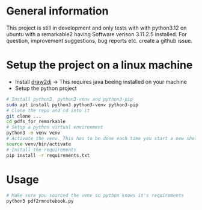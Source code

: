 # General information
This project is still in development and only tests with with python3.12 on ubuntu with a remarkable2 having Software verison 3.11.2.5 installed.
For question, improvement suggestions, bug reports etc. create a github issue.

# Setup the project on a linux machine
- Install [draw2dj](https://sourceforge.net/projects/drawj2d) -> This requires java beeing installed on your machine
- Setup the python project
```bash
# Install python3, python3-venv and python3-pip
sudo apt install python3 python3-venv python3-pip
# Clone the repo and cd into it
git clone ...
cd pdfs_for_remarkable
# Setup a python virtual environment
python3 -m venv venv
# Activate the venv. This has to be done each time you start a new shell!
source venv/bin/activate
# Install the requirements
pip install -r requirements.txt
```
# Usage
```bash
# Make sure you sourced the venv so python knows it's requirements
python3 pdf2rmnotebook.py
```
